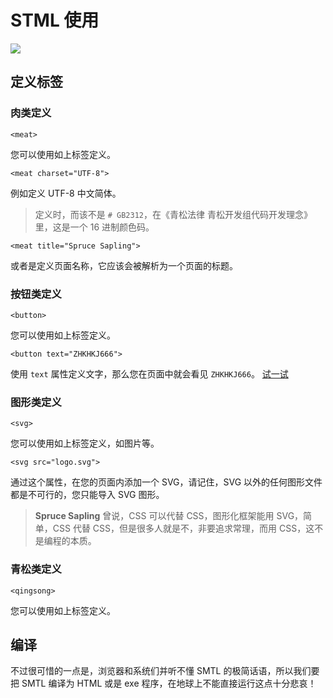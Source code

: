 # STML 使用

![](https://img.js.design/assets/img/633e77448bc7323bc56b0e70.png)
## 定义标签

### 肉类定义

```
<meat>
```

您可以使用如上标签定义。

```
<meat charset="UTF-8">
```

例如定义 UTF-8 中文简体。

> 定义时，而该不是 `# GB2312`，在《青松法律 青松开发组代码开发理念》里，这是一个 16 进制颜色码。

```
<meat title="Spruce Sapling">
```

或者是定义页面名称，它应该会被解析为一个页面的标题。

### 按钮类定义

```
<button>
```

您可以使用如上标签定义。

```
<button text="ZHKHKJ666">
```

使用 `text` 属性定义文字，那么您在页面中就会看见 `ZHKHKJ666`。
[试一试](https://stml.likf.eu.org)

### 图形类定义

```
<svg>
```

您可以使用如上标签定义，如图片等。

```
<svg src="logo.svg">
```

通过这个属性，在您的页面内添加一个 SVG，请记住，SVG 以外的任何图形文件都是不可行的，您只能导入 SVG 图形。

> **Spruce Sapling** 曾说，CSS 可以代替 CSS，图形化框架能用 SVG，简单，CSS 代替 CSS，但是很多人就是不，非要追求常理，而用 CSS，这不是编程的本质。

### 青松类定义

```
<qingsong>
```

您可以使用如上标签定义。



## 编译

不过很可惜的一点是，浏览器和系统们并听不懂 SMTL 的极简话语，所以我们要把 SMTL 编译为 HTML 或是 exe 程序，在地球上不能直接运行这点十分悲哀！